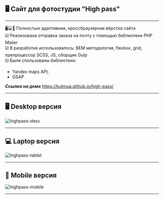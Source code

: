 ## 🖥 Сайт для фотостудии "High pass"
---

🖥💻📱 Полностью адаптивная, кроссбраузерная вёрстка сайта   
☑️ Реализована отправка заказа на почту с помощью библиотеки PHP Mailer   
☑️ В разработке использовалось: BEM методология, flexbox, grid, препроцессор SCSS, JS, сборщик Gulp   
☑️ Были спользованы библиотеки:
  - Yandex maps API;
  - GSAP
    
___Ссылка на демо___ https://kutmua.github.io/high-pass/   

---

## 🖥 Desktop версия
![highpass-desc](https://user-images.githubusercontent.com/101246310/194741668-659bcabf-84c8-4e89-881a-4a58dad82119.gif)

---

## 💻 Laptop версия
![highpass-tablet](https://user-images.githubusercontent.com/101246310/194741723-585888db-10cc-4d58-b3a9-64231327f607.gif)

---

## 📱 Mobile версия
![highpass-mobile](https://user-images.githubusercontent.com/101246310/194741787-c83639c3-0730-471a-83e0-73ec781cccb6.gif)   

---
